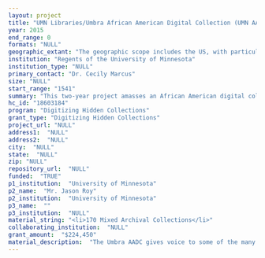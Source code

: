 ```yaml
--- 
layout: project 
title: "UMN Libraries/Umbra African American Digital Collection (UMN AADC): Digitizing African American Archival Materials Across University of Minnesota Collections (Social Welfare History, YMCA Archives, Children's Literature Research Collections, Performing Arts, Literary, Tretter GLBT, University Archives, James Ford Bell Library, and more)."
year: 2015
end_range: 0
formats: "NULL"
geographic_extant: "The geographic scope includes the US, with particular strength in the Upper Midwest. Many collections (including the James Ford Bell, YMCA, SWHA, Children's Literature, Immigration History Research Collection, and Givens Collection) are national and international in scope, representing materials from the Somali diaspora, the Caribbean, and Southern and Western Africa."
institution: "Regents of the University of Minnesota"
institution_type: "NULL"
primary_contact: "Dr. Cecily Marcus"
size: "NULL"
start_range: "1541"
summary: "This two-year project amasses an African American digital collection from every collecting/research area at UMN Archives and Special Collections (ASC). In every collection included in this request, we have already identified materials at the folder/box/collection level that document African American history and culture. Once digitized, 500,000 objects from more than 70 collections across all 12 UMN collecting units will be accessible through local and national discovery platforms. Further, by working across collecting units, we will pilot a methodology for cross-institutional digitization efforts that surface African American materials. This work also supports Umbra: Search African American History (Umbrasearch.org), created by UMN Libraries' Givens Collection of African American Literature. Umbra is a freely available search tool that brings together digitized materials from US libraries and archives. Umbra recognizes that documentation of Black life is often found in the shadows\"”or the umbra\"”of many collections, not just those identified as \"African American.\""
hc_id: "18603184"
program: "Digitizing Hidden Collections"
grant_type: "Digitizing Hidden Collections"
project_url: "NULL"
address1:  "NULL"
address2:  "NULL"
city:  "NULL"
state:  "NULL"
zip: "NULL"
repository_url:  "NULL"
funded:  "TRUE"
p1_institution:  "University of Minnesota"
p2_name:  "Mr. Jason Roy"
p2_institution:  "University of Minnesota"
p3_name:  ""
p3_institution:  "NULL"
material_string: "<li>170 Mixed Archival Collections</li>"
collaborating_institution:  "NULL"
grant_amount:  "$224,450"
material_description:  "The Umbra AADC gives voice to some of the many silences of American history, creating counter- and new narratives that support scholarship across numerous disciplines and fields. For each collection included here (drawn from all UMN’s collecting areas) we have already identified significant sections (folder-to-collection level) in each that document different aspects of African American history and culture from local, national, and international perspectives. Core issues that emerge include race and community; cultural diversity and education; and art, literature, and the powers of representation. Questions of race and community are one central theme, from the formation of historically Black YMCA centers and the role of Settlement Houses in African American neighborhoods; to the role and experiences of African American soldiers in World War I; to ways that GLBT communities address race; to how African American student groups shape the priorities of a university. (These issues are documented in collections from the YMCA Archives, Social Welfare History Archives, the Tretter GLBT Studies Collection, and University Archives.) Tensions around diversity and education are evident in the papers of Rachel DuBois, who, starting in the 1930s, worked on intercultural education, and in the 1950s worked to help lessen racial tensions in the South through education (Immigration History Archives). We find echoes of this work in the papers of a Minneapolis Public School teacher who was active in the desegregation of Minneapolis schools (Givens Collection). Multiple collections from University Archives go beyond political movements of the 1960s and record the creation of a new discipline—the formation of African American Studies. And computer training programs aimed at the African American community are documented in collections about supercomputing (Charles Babbage Institute). Art, literature, and questions of self-representation dominate the manuscripts, correspondence, and sketches of numerous African American writers and illustrators (Children’s Literature Research Collections)."
---
```

